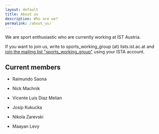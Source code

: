 ```yaml
---
layout: default
title: About us
description: Who are we?
permalink: /about_us/
---
```


We are sport enthusiastic who are currently working at IST Austria.

If you want to join us, write to 
sports_working_group (at) lists.ist.ac.at
and [join the mailing list "sports_working_group"](https://icp.ist.ac.at/manage/mailinglists/all) using your ISTA account.

## Current members

- Raimundo Saona

- Nick Machnik

- Vicente Luis Diaz Melian

- Josip Kukucka

- Nikola Zarevski

- Maayan Levy
